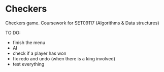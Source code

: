 # Checkers
Checkers game. Coursework for SET09117 (Algorithms &amp; Data structures)

TO DO:

- finish the menu
- AI
- check if a player has won
- fix redo and undo (when there is a king involved)
- test everything
